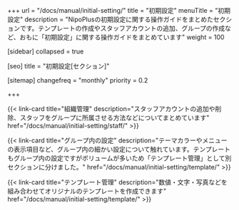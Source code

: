 +++
url = "/docs/manual/initial-setting/"
title = "初期設定"
menuTitle = "初期設定"
description = "NipoPlusの初期設定に関する操作ガイドをまとめたセクションです。テンプレートの作成やスタッフアカウントの追加、グループの作成など、おもに「初期設定」に関する操作ガイドをまとめています"
weight = 100

[sidebar]
collapsed = true

[seo]
title = "初期設定[セクション]"

[sitemap]
  changefreq = "monthly"
  priority = 0.2

+++

{{< link-card title="組織管理" description="スタッフアカウントの追加や削除、スタッフをグループに所属させる方法などについてまとめています" href="/docs/manual/initial-setting/staff/" >}}

{{< link-card title="グループ内の設定" description="テーマカラーやメニューの表示項目など、グループ内の細かい設定について触れています。テンプレートもグループ内の設定ですがボリュームが多いため「テンプレート管理」として別セクションに分けました。" href="/docs/manual/initial-setting/template/" >}}

{{< link-card title="テンプレート管理" description="数値・文字・写真などを組み合わせてオリジナルのテンプレートを作成できます" href="/docs/manual/initial-setting/template/" >}}
